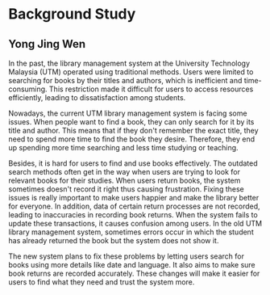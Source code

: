 # Background Study
## Yong Jing Wen

In the past, the library management system at the University Technology Malaysia (UTM) operated using traditional methods. Users were limited to searching for books by their titles and authors, which is inefficient and time-consuming. This restriction made it difficult for users to access resources efficiently, leading to dissatisfaction among students.

Nowadays, the current UTM library management system is facing some issues. When people want to find a book, they can only search for it by its title and author. This means that if they don't remember the exact title, they need to spend more time to find the book they desire. Therefore, they end up spending more time searching and less time studying or teaching.

Besides, it is hard for users to find and use books effectively. The outdated search methods often get in the way when users are trying to look for relevant books for their studies. When users return books, the system sometimes doesn't record it right thus causing frustration. Fixing these issues is really important to make users happier and make the library better for everyone. In addition, data of certain return processes are not recorded, leading to inaccuracies in recording book returns. When the system fails to update these transactions, it causes confusion among users. In the old UTM library management system, sometimes errors occur in which the student has already returned the book but the system does not show it.

The new system plans to fix these problems by letting users search for books using more details like date and language. It also aims to make sure book returns are recorded accurately. These changes will make it easier for users to find what they need and trust the system more.

